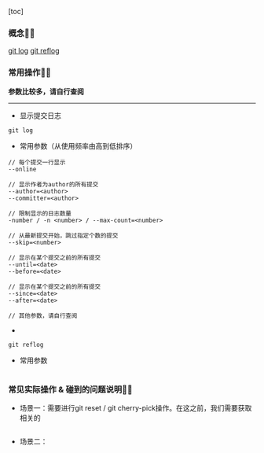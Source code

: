 [toc]

### 概念👩‍🦲
[git log](https://git-scm.com/docs/git-log)
[git reflog](https://git-scm.com/docs/git-reflog)

### 常用操作👨‍🦲
**参数比较多，请自行查阅**

*** 

- 显示提交日志
```
git log 
```

- 常用参数（从使用频率由高到低排序）
```
// 每个提交一行显示
--online 

// 显示作者为author的所有提交
--author=<author>
--committer=<author>

// 限制显示的日志数量
-number / -n <number> / --max-count=<number>

// 从最新提交开始，跳过指定个数的提交
--skip=<number>

// 显示在某个提交之前的所有提交
--until=<date>
--before=<date>

// 显示在某个提交之前的所有提交
--since=<date>
--after=<date>

// 其他参数，请自行查阅
```

- 
```
git reflog
```

- 常用参数
```
```

### 常见实际操作 & 碰到的问题说明👨‍🦲

- 场景一：需要进行git reset / git cherry-pick操作。在这之前，我们需要获取相关的<commitHASH>
```
```

- 场景二：
```
```